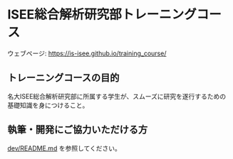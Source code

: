 # ISEE総合解析研究部トレーニングコース

ウェブページ: <https://is-isee.github.io/training_course/>

## トレーニングコースの目的

名大ISEE総合解析研究部に所属する学生が、スムーズに研究を遂行するための基礎知識を身につけること。

## 執筆・開発にご協力いただける方

[dev/README.md](dev/README.md) を参照してください。
